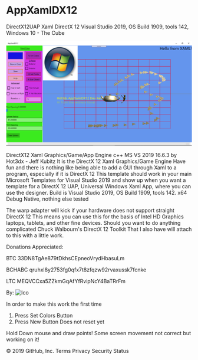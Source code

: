 # AppXamlDX12
DirectX12UAP Xaml DirectX 12 Visual Studio 2019, OS Build 1909, tools 142, Windows 10 - The Cube

![](https://github.com/hot3dx/AppXamlDX12/blob/master/Assets/AppXamlDX12-2.png)

DirectX12 Xaml Graphics/Game/App Engine c++ MS VS 2019 16.6.3 by Hot3dx - Jeff Kubitz
It is the DirectX 12 Xaml Graphics/Game Engine
Have fun and there is nothing like being able to add a GUI through Xaml to a program, especially if it is DirectX 12
This template should work in your main Microsoft Templates for Visual Studio 2019 and show up when you want a template for a DirectX 12 UAP, Universal Windows Xaml App, where you can use the designer.
Build is Visual Studio 2019, OS Build 1909, tools 142. x64 Debug Native, nothing else tested

The warp adapter will kick if your hardware does not support straight DirectX 12 This means you can use this for the basis of Intel HD Graphics laptops, tablets, and other fine devices.
Should you want to do anything complicated Chuck Walbourn's DirectX 12 Toolkit That I also have will attach to this with a little work.

Donations Appreciated:

BTC 33DN8TgAe879tDkhsCEpneoVrydHbasuLm 

BCHABC qruhxl8y2753fg0qfx7t8zfqzw92rvaxussk7fcnke

LTC MEQVCCxa5ZZkmGqAfYfRvipNcY4BaTRrFm

By:
![Ico](https://github.com/hot3dx/AppXamlDX12/blob/master/Assets/AutoDraw2.ico)

In order to make this work the first time
1) Press Set Colors Button
2) Press New Button
Does not reset yet

Hold Down mouse and draw points!
Some screen movement not correct but working on it!

© 2019 GitHub, Inc.
Terms
Privacy
Security
Status
